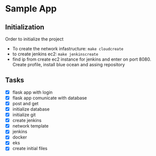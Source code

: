 # Sample App
## Initialization
Order to initialize the project
 * To create the network infastructure: ```make cloudcreate```  
 * to create jenkins ec2: ```make jenkinscreate```  
 * find ip from create ec2 instance for jenkins and enter on port 8080. Create profile, install blue ocean and assing repository
 

## Tasks

 - [x] flask app with login
 - [x] flask app comunicate with database
 - [x] post and get 
 - [x] initialize database
 - [x] initialize git
 - [x] create jenkins
 - [x] network template
 - [x] jenkins
 - [x] docker
 - [x] eks
 - [x] create initial files